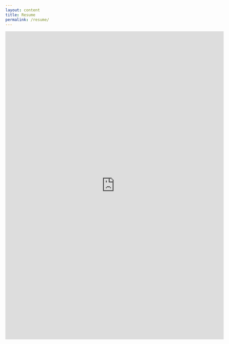 ```yaml
---
layout: content
title: Resume
permalink: /resume/
---
```


<embed src="https://nick-paiva.github.io/assets/resume/Resume-7-8-np.pdf" type="application/pdf" width="680px" height="960px"/>
